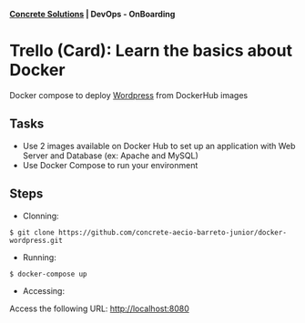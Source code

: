 
__[Concrete Solutions](http://www.concretesolutions.com.br) | DevOps - OnBoarding__

# **Trello (Card):** Learn the basics about Docker

Docker compose to deploy [Wordpress](https://wordpress.org/download/) from DockerHub images

## **Tasks**
- Use 2 images available on Docker Hub to set up an application with Web Server and Database (ex: Apache and MySQL) 
- Use Docker Compose to run your environment

## **Steps**

- Clonning:
```
$ git clone https://github.com/concrete-aecio-barreto-junior/docker-wordpress.git
```

- Running:
```
$ docker-compose up
```

- Accessing:

Access the following URL: [http://localhost:8080](http://localhost:8080)
